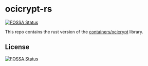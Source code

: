 # ocicrypt-rs
[![FOSSA Status](https://app.fossa.com/api/projects/git%2Bgithub.com%2Fconfidential-containers%2Focicrypt-rs.svg?type=shield)](https://app.fossa.com/projects/git%2Bgithub.com%2Fconfidential-containers%2Focicrypt-rs?ref=badge_shield)


This repo contains the rust version of the [containers/ocicrypt](https://github.com/containers/ocicrypt) library.


## License
[![FOSSA Status](https://app.fossa.com/api/projects/git%2Bgithub.com%2Fconfidential-containers%2Focicrypt-rs.svg?type=large)](https://app.fossa.com/projects/git%2Bgithub.com%2Fconfidential-containers%2Focicrypt-rs?ref=badge_large)